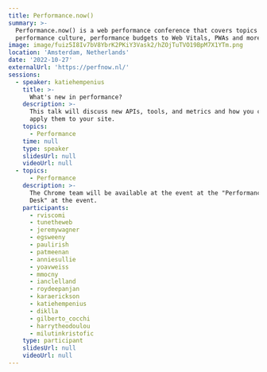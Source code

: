 ```yaml
---
title: Performance.now()
summary: >-
  Performance.now() is a web performance conference that covers topics from
  performance culture, performance budgets to Web Vitals, PWAs and more.
image: image/fuiz5I8Iv7bV8YbrK2PKiY3Vask2/hZOjTuTVO19BpM7X1YTm.png
location: 'Amsterdam, Netherlands'
date: '2022-10-27'
externalUrl: 'https://perfnow.nl/'
sessions:
  - speaker: katiehempenius
    title: >-
      What's new in performance?
    description: >-
      This talk will discuss new APIs, tools, and metrics and how you can
      apply them to your site.
    topics:
      - Performance
    time: null
    type: speaker
    slidesUrl: null
    videoUrl: null
  - topics:
      - Performance
    description: >-
      The Chrome team will be available at the event at the "Performance Help
      Desk" at the event.
    participants:
      - rviscomi
      - tunetheweb
      - jeremywagner
      - egsweeny
      - paulirish
      - patmeenan
      - anniesullie
      - yoavweiss
      - mmocny
      - ianclelland
      - roydeepanjan
      - karaerickson
      - katiehempenius
      - diklla
      - gilberto_cocchi
      - harrytheodoulou
      - milutinkristofic
    type: participant
    slidesUrl: null
    videoUrl: null
---
```

